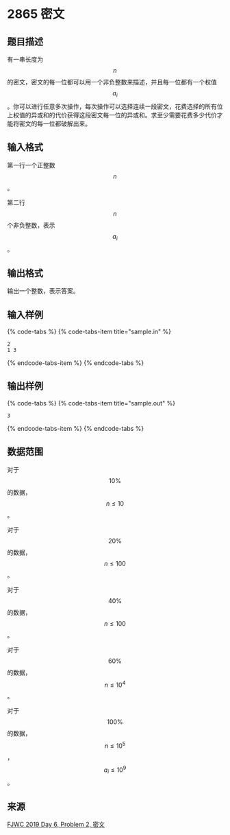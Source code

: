 # 2865 密文

## 题目描述

有一串长度为 $$n$$ 的密文，密文的每一位都可以用一个非负整数来描述，并且每一位都有一个权值 $$a_i$$。你可以进行任意多次操作，每次操作可以选择连续一段密文，花费选择的所有位上权值的异或和的代价获得这段密文每一位的异或和。求至少需要花费多少代价才能将密文的每一位都破解出来。

## 输入格式

第一行一个正整数 $$n$$。

第二行 $$n$$ 个非负整数，表示 $$a_i$$。

## 输出格式

输出一个整数，表示答案。

## 输入样例

{% code-tabs %}
{% code-tabs-item title="sample.in" %}
```text
2
1 3
```
{% endcode-tabs-item %}
{% endcode-tabs %}

## 输出样例

{% code-tabs %}
{% code-tabs-item title="sample.out" %}
```text
3
```
{% endcode-tabs-item %}
{% endcode-tabs %}

## 数据范围

对于 $$10\%$$ 的数据，$$n \leq 10$$。

对于 $$20\%$$ 的数据，$$n \leq 100$$。

对于 $$40\%$$ 的数据，$$n \leq 100$$。

对于 $$60\%$$ 的数据，$$n \leq 10^4$$。

对于 $$100\%$$ 的数据，$$n \leq 10^5$$，$$a_i \leq 10^9$$。

## 来源

[FJWC 2019 Day 6, Problem 2, 密文](http://218.5.5.242:9021/problem/194)

